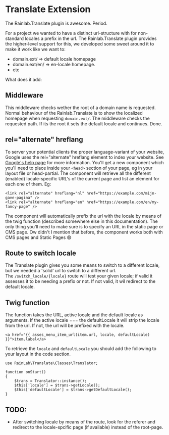 # Translate Extension

The Rainlab.Translate plugin is awesome. Period.

For a project we wanted to have a distinct url-structure with for non-standard locales a prefix in the url. The Rainlab.Translate plugin provides the higher-level support for this, we developed some sweet around it to make it work like we want to:

+ domain.ext/ => default locale homepage
+ domain.ext/en/ => en-locale homepage.
+ etc

What does it add:

## Middleware
This middleware checks wether the root of a domain name is requested. Normal behaviour of the Rainlab.Translate is to show the localized homepage when requesting `domain.ext/`. The middleware checks the requested path. If its the root it sets the default locale and continues. Done.

## rel="alternate" hreflang
To server your potential clients the proper language-variant of your website, Google uses the rel="alternate" hreflang element to index your website. See [Google's help page](https://support.google.com/webmasters/answer/189077) for more information.
You'll get a new component which you'll need to place inside your `<head>` section of your page, eg in your layout file or head-partial.
The component will retrieve all the different (enabled) locale-specific URL's of the current page and
list an element for each one of them. Eg:
```
<link rel="alternate" hreflang="nl" href="https://example.com/mijn-gave-pagina" />
<link rel="alternate" hreflang="en" href="https://example.com/en/my-fancy-page" />
```
The component will automatically prefix the url with the locale by means of the twig function (described somewhere else in this documentation). The only thing you'll need to make sure is to specify an URL in the static page or CMS page.
Ow didn't I mention that before, the component works both with CMS pages and Static Pages 😄

## Route to switch locale
The Translate plugin gives you some means to switch to a different locale, but we needed a 'solid' url to switch to a different url.  
The `/switch_locale/{locale}` route will test your given locale; if valid it assesses it to be needing a prefix or not. If not valid, it wil redirect to the default locale.

## Twig function
The function takes the URL, active locale and the default locale as arguments. If the active locale === the defaultLocale it will strip the locale from the url. If not, the url will be prefixed with the locale.

    <a href="{{ asses_menu_item_url(item.url, locale, defaultLocale) }}">item.label</a>

To retrieve the `locale` and `defaultLocale` you should add the following to your layout in the code section.

```
use RainLab\Translate\Classes\Translator;

function onStart()
{
    $trans = Translator::instance();
    $this['locale'] = $trans->getLocale();
    $this['defaultLocale'] = $trans->getDefaultLocale();
}
```

## TODO:
* After switching locale by means of the route, look for the referer and redirect to the locale-spcific page (if available) instead of the root-page.
